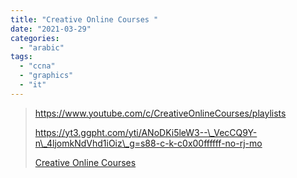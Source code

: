 ```yaml
---
title: "Creative Online Courses "
date: "2021-03-29"
categories:
  - "arabic"
tags:
  - "ccna"
  - "graphics"
  - "it"
---
```


> https://www.youtube.com/c/CreativeOnlineCourses/playlists
>
> https://yt3.ggpht.com/yti/ANoDKi5leW3--\_VecCQ9Y-n\_4ljomkNdVhd1iOiz\_g=s88-c-k-c0x00ffffff-no-rj-mo
>
> [Creative Online Courses ](https://www.youtube.com/c/CreativeOnlineCourses/playlists)
